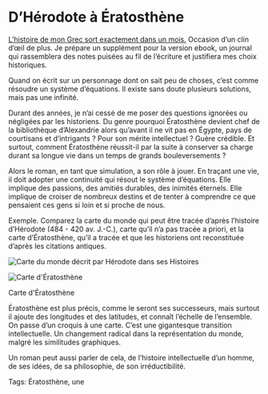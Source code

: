 # D’Hérodote à Ératosthène

[L’histoire de mon Grec sort exactement dans un mois.](/eratosthene/) Occasion d’un clin d’œil de plus. Je prépare un supplément pour la version ebook, un journal qui rassemblera des notes puisées au fil de l’écriture et justifiera mes choix historiques.

Quand on écrit sur un personnage dont on sait peu de choses, c’est comme résoudre un système d’équations. Il existe sans doute plusieurs solutions, mais pas une infinité.

Durant des années, je n’ai cessé de me poser des questions ignorées ou négligées par les historiens. Du genre pourquoi Ératosthène devient chef de la bibliothèque d’Alexandrie alors qu’avant il ne vit pas en Égypte, pays de courtisans et d’intrigants ? Pour son mérite intellectuel ? Guère crédible. Et surtout, comment Ératosthène réussit-il par la suite à conserver sa charge durant sa longue vie dans un temps de grands bouleversements ?

Alors le roman, en tant que simulation, a son rôle à jouer. En traçant une vie, il doit adopter une continuité qui résout le système d’équations. Elle implique des passions, des amitiés durables, des inimités éternels. Elle implique de croiser de nombreux destins et de tenter à comprendre ce que pensaient ces gens si loin et si proche de nous.

Exemple. Comparez la carte du monde qui peut être tracée d’après l’histoire d’Hérodote (484 - 420 av. J.-C.), carte qu’il n’a pas tracée a priori, et la carte d’Ératosthène, qu’il a tracée et que les historiens ont reconstituée d’après les citations antiques.

![Carte du monde décrit par Hérodote dans ses Histoires](https://tcrouzet.com/images_tc/2014/07/herodote-600x356.png)

![Carte d'Ératosthène](https://tcrouzet.com/images_tc/2014/05/carte.png)

Carte d'Ératosthène

Ératosthène est plus précis, comme le seront ses successeurs, mais surtout il ajoute des longitudes et des latitudes, et connaît l’échelle de l’ensemble. On passe d’un croquis à une carte. C’est une gigantesque transition intellectuelle. Un changement radical dans la représentation du monde, malgré les similitudes graphiques.

Un roman peut aussi parler de cela, de l’histoire intellectuelle d’un homme, de ses idées, de sa philosophie, de son irréductibilité.

Tags: Ératosthène, une